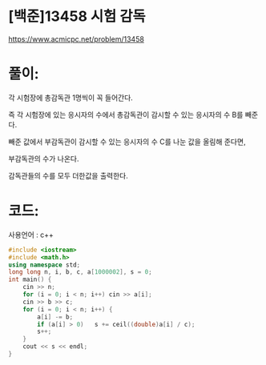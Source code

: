 # [백준]13458 시험 감독

https://www.acmicpc.net/problem/13458

# 풀이:

각 시험장에 총감독관 1명씩이 꼭 들어간다.

즉 각 시험장에 있는 응시자의 수에서 총감독관이 감시할 수 있는 응시자의 수 B를 빼준다.

빼준 값에서 부감독관이 감시할 수 있는 응시자의 수 C를 나눈 값을 올림해 준다면,

부감독관의 수가 나온다.

감독관들의 수를 모두 더한값을 출력한다.



# **코드:** 

사용언어 : c++
```c++
#include <iostream>
#include <math.h>
using namespace std;
long long n, i, b, c, a[1000002], s = 0;
int main() {
	cin >> n;
	for (i = 0; i < n; i++)	cin >> a[i];
	cin >> b >> c;
	for (i = 0; i < n; i++) {
		a[i] -= b;
		if (a[i] > 0)	s += ceil((double)a[i] / c);
		s++;
	}
	cout << s << endl;
}
```

